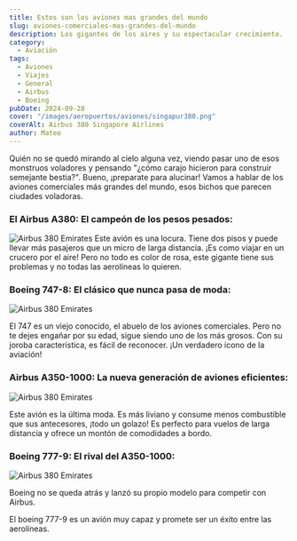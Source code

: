 ```yaml
---
title: Estos son los aviones mas grandes del mundo
slug: aviones-comerciales-mas-grandes-del-mundo
description: Los gigantes de los aires y su espectacular crecimiento.
category:
  - Aviación
tags:
  - Aviones
  - Viajes
  - General
  - Airbus
  - Boeing
pubDate: 2024-09-28
cover: "/images/aeropuertos/aviones/singapur380.png"
coverAlt: Airbus 380 Singapore Airlines
author: Mateo
---
```


Quién no se quedó mirando al cielo alguna vez, viendo pasar uno de esos monstruos voladores y pensando "¿cómo carajo hicieron para construir semejante bestia?". Bueno, ¡preparate para alucinar! Vamos a hablar de los aviones comerciales más grandes del mundo, esos bichos que parecen ciudades voladoras.


### El Airbus A380: El campeón de los pesos pesados:
<img src="/images/aeropuertos/aviones/airbus-380.jpg" alt="Airbus 380 Emirates">
Este avión es una locura. Tiene dos pisos y puede llevar más pasajeros que un micro de larga distancia. ¡Es como viajar en un crucero por el aire!
Pero no todo es color de rosa, este gigante tiene sus problemas y no todas las aerolíneas lo quieren.

### Boeing 747-8: El clásico que nunca pasa de moda:
<img src="/images/aeropuertos/aviones/boeing-747.webp" alt="Airbus 380 Emirates">

El 747 es un viejo conocido, el abuelo de los aviones comerciales. Pero no te dejes engañar por su edad, sigue siendo uno de los más grosos.
Con su joroba característica, es fácil de reconocer. ¡Un verdadero ícono de la aviación!

### Airbus A350-1000: La nueva generación de aviones eficientes:
<img src="/images/aeropuertos/aviones/airbus350-qatar.png" alt="Airbus 380 Emirates">

Este avión es la última moda. Es más liviano y consume menos combustible que sus antecesores, ¡todo un golazo!
Es perfecto para vuelos de larga distancia y ofrece un montón de comodidades a bordo.

### Boeing 777-9: El rival del A350-1000:
<img src="/images/aeropuertos/aviones/boeing-777.jpg" alt="Airbus 380 Emirates">

Boeing no se queda atrás y lanzó su propio modelo para competir con Airbus.

El boeing 777-9 es un avión muy capaz y promete ser un éxito entre las aerolíneas.